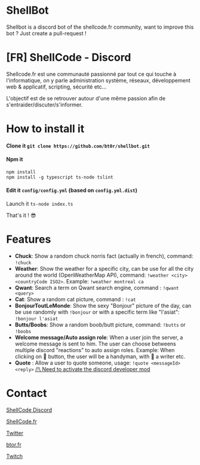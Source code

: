 # ShellBot
Shellbot is a discord bot of the shellcode.fr community, want to improve this bot ? Just create a pull-request ! 

# [FR] ShellCode - Discord
Shellcode.fr est une communauté passionné par tout ce qui touche à l'informatique, on y parle administration système, réseaux, développement web & applicatif, scripting, sécurité etc...

L'objectif est de se retrouver autour d'une même passion afin de s'entraider/discuter/s'informer.

# How to install it
#### Clone it `git clone https://github.com/bt0r/shellbot.git`

#### Npm it 
```SHELL 
npm install
npm install -g typescript ts-node tslint
```

#### Edit it `config/config.yml` (based on `config.yml.dist`)


Launch it `ts-node index.ts`

That's it ! 😎

# Features
- **Chuck**: Show a random chuck norris fact (actually in french), command: `!chuck`
- **Weather**: Show the weather for a specific city, can be use for all the city around the world (OpenWeatherMap API), command: `!weather <city> <countryCode ISO2>`. Example: `!weather montreal ca`
- **Qwant**: Search a term on Qwant search engine, command : `!qwant <query>`
- **Cat**: Show a random cat picture, command : `!cat`
- **BonjourToutLeMonde**: Show the sexy "Bonjour" picture of the day, can be use randomly with `!bonjour` or with a specific term like "l'asiat":  `!bonjour l'asiat`
- **Butts/Boobs**: Show a random boob/butt picture, command: `!butts` or `!boobs`
- **Welcome message/Auto assign role**: When a user join the server, a welcome message is sent to him. The user can choose betweens multiple discord "reactions" to auto assign roles. Example: When clicking on 🔨 button, the user will be a handyman, with 📘 a writer etc.
- **Quote** : Allow a user to quote someone, usage: `!quote <messageId> <reply>` [/!\ Need to activate the discord developer mod](https://discordia.me/developer-mode)

# Contact
[ShellCode Discord](https://discord.gg/NDpZXN5)

[ShellCode.fr](https://shellcode.fr)

[Twitter](https://twitter.com/biiitor)

[btor.fr](https://btor.fr)

[Twitch](https://twitch.tv/bt0r)
